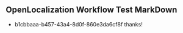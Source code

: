 ## OpenLocalization Workflow Test MarkDown
* b1cbbaaa-b457-43a4-8d0f-860e3da6cf8f thanks!

<!--HONumber=Aug16_HO1-->



